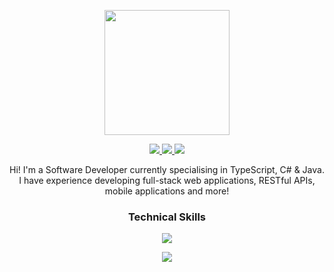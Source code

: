 <p align="center">
  <a href="https://github.com/anuraghazra/github-readme-stats">
    <img height=200 align="center" src="https://github-readme-stats.vercel.app/api/top-langs/?username=SamC95&layout=compact&theme=dark"/> 
  </a>
</p>

<p align="center">
  <a href="https://www.linkedin.com/in/sam-clark-23451730b/">
     <img src="https://img.shields.io/badge/LinkedIn-465149?style=for-the-badge"/>
  </a>
  <a href="https://sam-clark-portfolio.netlify.app/">
    <img src="https://img.shields.io/badge/Portfolio-465149?style=for-the-badge"/>
  </a>
  <a href="mailto:sam.clark48@hotmail.co.uk">
     <img src="https://img.shields.io/badge/Email-465149?style=for-the-badge"/>
  </a>
</p>

<p align="center">
  Hi! I'm a Software Developer currently specialising in TypeScript, C# & Java. I have experience developing full-stack web applications, RESTful APIs, mobile applications and more!
</p>

### <p align="center">Technical Skills</p>

<p align="center">
  <img src="https://skillicons.dev/icons?i=ts,js,react,next,html,css,sass,bootstrap" />
</p>
<p align="center">
  <img src="https://skillicons.dev/icons?i=java,cs,nodejs,electron,kotlin,swift,flutter,mysql,firebase,php" />
</p>

<!--
**SamC95/SamC95** is a ✨ _special_ ✨ repository because its `README.md` (this file) appears on your GitHub profile.

Here are some ideas to get you started:

- 🔭 I’m currently working on ...
- 🌱 I’m currently learning ...
- 👯 I’m looking to collaborate on ...
- 🤔 I’m looking for help with ...
- 💬 Ask me about ...
- 📫 How to reach me: ...
- 😄 Pronouns: ...
- ⚡ Fun fact: ...
-->
